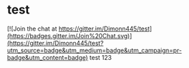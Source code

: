 # test

[![Join the chat at https://gitter.im/Dimonn445/test](https://badges.gitter.im/Join%20Chat.svg)](https://gitter.im/Dimonn445/test?utm_source=badge&utm_medium=badge&utm_campaign=pr-badge&utm_content=badge)
test
123
